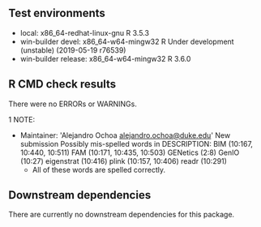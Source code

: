 ## Test environments
* local: x86_64-redhat-linux-gnu R 3.5.3
* win-builder devel: x86_64-w64-mingw32 R Under development (unstable) (2019-05-19 r76539)
* win-builder release: x86_64-w64-mingw32 R 3.6.0

## R CMD check results
There were no ERRORs or WARNINGs.

1 NOTE:

- Maintainer: 'Alejandro Ochoa <alejandro.ochoa@duke.edu>'
  New submission
  Possibly mis-spelled words in DESCRIPTION:
    BIM (10:167, 10:440, 10:511)
    FAM (10:171, 10:435, 10:503)
    GENetics (2:8)
    GenIO (10:27)
    eigenstrat (10:416)
    plink (10:157, 10:406)
    readr (10:291)
  - All of these words are spelled correctly.

## Downstream dependencies
There are currently no downstream dependencies for this package.
